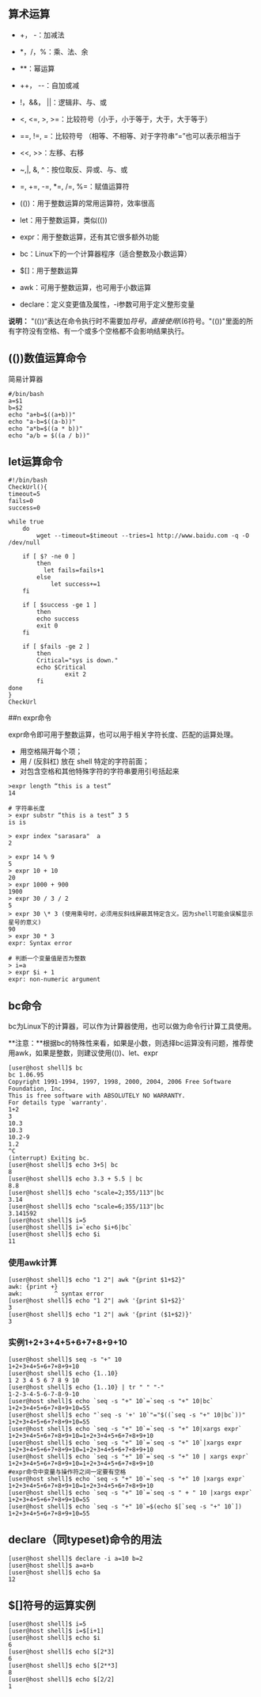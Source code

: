 ## 算术运算

* +， -：加减法
* *，/，%：乘、法、余
* **：幂运算
* ++， --：自加或减
* !，&&， ||：逻辑非、与、或
* <, <=, >, >=：比较符号（小于，小于等于，大于，大于等于）
* ==, !=, =：比较符号 （相等、不相等、对于字符串“=”也可以表示相当于
* <<, >>：左移、右移
* ~,|, &, ^：按位取反、异或、与、或
* =, +=, -=, *=, /=, %=：赋值运算符

* (())：用于整数运算的常用运算符，效率很高
* let：用于整数运算，类似(())
* expr：用于整数运算，还有其它很多额外功能
* bc：Linux下的一个计算器程序（适合整数及小数运算）
* $[]：用于整数运算
* awk：可用于整数运算，也可用于小数运算
* declare：定义变更值及属性，-i参数可用于定义整形变量


**说明：** "(())“表达在命令执行时不需要加$符号，直接使用((6%2))即可，但是如果需要输出，就需要加$符号。"(())"里面的所有字符没有空格、有一个或多个空格都不会影响结果执行。

## (())数值运算命令

简易计算器

```
#/bin/bash
a=$1
b=$2
echo "a+b=$((a+b))"
echo "a-b=$((a-b))"
echo "a*b=$((a * b))"
echo "a/b = $((a / b))"
```

## let运算命令

```Linux
#!/bin/bash
CheckUrl(){ 
timeout=5
fails=0
success=0

while true
    do
        wget --timeout=$timeout --tries=1 http://www.baidu.com -q -O /dev/null
	
	if [ $? -ne 0 ] 
	    then
	      let fails=fails+1
        else
            let success+=1
	fi

	if [ $success -ge 1 ]
	    then
		echo success
		exit 0
	fi

	if [ $fails -ge 2 ]
	    then
		Critical="sys is down."
		echo $Critical
                exit 2
        fi
done
}
CheckUrl
```

##n expr命令

expr命令即可用于整数运算，也可以用于相关字符长度、匹配的运算处理。

* 用空格隔开每个项；
* 用 / (反斜杠) 放在 shell 特定的字符前面；
* 对包含空格和其他特殊字符的字符串要用引号括起来

```Linux
>expr length “this is a test”
14

# 字符串长度
> expr substr “this is a test” 3 5
is is

> expr index "sarasara"  a
2

> expr 14 % 9
5
> expr 10 + 10
20
> expr 1000 + 900
1900
> expr 30 / 3 / 2
5
> expr 30 \* 3 (使用乘号时，必须用反斜线屏蔽其特定含义。因为shell可能会误解显示星号的意义)
90
> expr 30 * 3
expr: Syntax error

# 判断一个变量值是否为整数
> i=a
> expr $i + 1
expr: non-numeric argument

```

## bc命令

bc为Linux下的计算器，可以作为计算器使用，也可以做为命令行计算工具使用。

**注意：**根据bc的特殊性来看，如果是小数，则选择bc运算没有问题，推荐使用awk，如果是整数，则建议使用(())、let、expr

```Linux
[user@host shell]$ bc
bc 1.06.95
Copyright 1991-1994, 1997, 1998, 2000, 2004, 2006 Free Software Foundation, Inc.
This is free software with ABSOLUTELY NO WARRANTY.
For details type `warranty'. 
1+2
3
10.3
10.3
10.2-9
1.2
^C
(interrupt) Exiting bc.
[user@host shell]$ echo 3+5| bc
8
[user@host shell]$ echo 3.3 + 5.5 | bc
8.8
[user@host shell]$ echo "scale=2;355/113"|bc
3.14
[user@host shell]$ echo "scale=6;355/113"|bc
3.141592
[user@host shell]$ i=5
[user@host shell]$ i=`echo $i+6|bc`
[user@host shell]$ echo $i
11
```

### 使用awk计算

```Linux
[user@host shell]$ echo "1 2"| awk "{print $1+$2}"
awk: {print +}
awk:         ^ syntax error
[user@host shell]$ echo "1 2"| awk '{print $1+$2}'
3
[user@host shell]$ echo "1 2"| awk '{print ($1+$2)}'
3
```

### 实例1+2+3+4+5+6+7+8+9+10

```Linux
[user@host shell]$ seq -s "+" 10
1+2+3+4+5+6+7+8+9+10
[user@host shell]$ echo {1..10}
1 2 3 4 5 6 7 8 9 10
[user@host shell]$ echo {1..10} | tr " " "-"
1-2-3-4-5-6-7-8-9-10
[user@host shell]$ echo `seq -s "+" 10`=`seq -s "+" 10|bc`
1+2+3+4+5+6+7+8+9+10=55
[user@host shell]$ echo "`seq -s '+' 10`"="$((`seq -s "+" 10|bc`))"
1+2+3+4+5+6+7+8+9+10=55
[user@host shell]$ echo `seq -s "+" 10`=`seq -s "+" 10|xargs expr`
1+2+3+4+5+6+7+8+9+10=1+2+3+4+5+6+7+8+9+10
[user@host shell]$ echo `seq -s "+" 10`=`seq -s "+" 10`|xargs expr
1+2+3+4+5+6+7+8+9+10=1+2+3+4+5+6+7+8+9+10
[user@host shell]$ echo `seq -s "+" 10`=`seq -s "+" 10 | xargs expr`
1+2+3+4+5+6+7+8+9+10=1+2+3+4+5+6+7+8+9+10
#expr命令中变量与操作符之间一定要有空格
[user@host shell]$ echo `seq -s "+" 10`=`seq -s "+" 10 |xargs expr`
1+2+3+4+5+6+7+8+9+10=1+2+3+4+5+6+7+8+9+10
[user@host shell]$ echo `seq -s "+" 10`=`seq -s " + " 10 |xargs expr`
1+2+3+4+5+6+7+8+9+10=55
[user@host shell]$ echo `seq -s "+" 10`=$(echo $[`seq -s "+" 10`])
1+2+3+4+5+6+7+8+9+10=55
```

## declare（同typeset)命令的用法

```Linux
[user@host shell]$ declare -i a=10 b=2
[user@host shell]$ a=a+b
[user@host shell]$ echo $a
12
```

## $[]符号的运算实例

```Linux
[user@host shell]$ i=5
[user@host shell]$ i=$[i+1]
[user@host shell]$ echo $i
6
[user@host shell]$ echo $[2*3]
6
[user@host shell]$ echo $[2**3]
8
[user@host shell]$ echo $[2/2]
1

```
